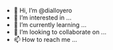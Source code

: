 - 👋 Hi, I’m @dialloyero
- 👀 I’m interested in ...
- 🌱 I’m currently learning ...
- 💞️ I’m looking to collaborate on ...
- 📫 How to reach me ...

<!---
dialloyero/dialloyero is a ✨ special ✨ repository because its `README.md` (this file) appears on your GitHub profile.
You can click the Preview link to take a look at your changes.
--->
